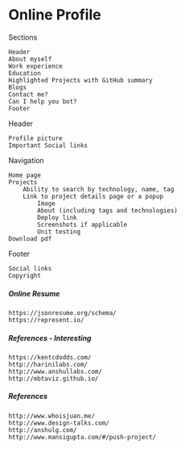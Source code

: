 # Online Profile

Sections

```
Header
About myself
Work experience
Education
Highlighted Projects with GitHub summary
Blogs
Contact me?
Can I help you bot?
Footer
```

Header

```
Profile picture
Important Social links
```

Navigation

```
Home page
Projects
    Ability to search by technology, name, tag
    Link to project details page or a popup
        Image
        About (including tags and technologies)
        Deploy link
        Screenshots if applicable
        Unit testing
Download pdf
```

Footer

```
Social links
Copyright
```

##### Online Resume

```
https://jsonresume.org/schema/
https://represent.io/
```

##### References - Interesting

```
https://kentcdodds.com/
http://harinilabs.com/
http://www.anshullabs.com/
http://mbtaviz.github.io/

```

##### References

```
http://www.whoisjuan.me/
http://www.design-talks.com/
http://anshulg.com/
http://www.mansigupta.com/#/push-project/
```



